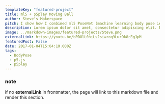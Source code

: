 ```yaml
---
templateKey: "featured-project"
title: ml5 + p5play Moving Ball
author: Steve's Makerspace
pitch: I show how I combined ml5 PoseNet (machine learning body pose identification) with p5play (physics and game engine) using p5.js.
description: Lorem ipsum dolor sit amet, consectetur adipiscing elit. Mauris faucibus eros varius mauris scelerisque euismod. Nulla varius diam eget tortor placerat, sed interdum justo blandit. Mauris fermentum cursus gravida. Nunc porta ornare molestie. Proin facilisis ut est ac aliquam. Fusce tincidunt felis vitae sapien tempor accumsan. Mauris iaculis, massa sit amet finibus finibus, nulla ex consectetur magna, a tempus massa dolor tincidunt mi. Nulla vel tellus odio. Nulla nec diam vel arcu iaculis tristique. Nunc quis lacus commodo, consequat nisi vel, dignissim nibh. Vivamus fermentum a lectus vitae finibus. Duis id diam vitae nibh imperdiet tristique. Nam posuere et sem eu porta.
image: ../markdown-images/featured-projects/Steve.png
externalLink: https://youtu.be/bPD8lL0hiLs?si=roq9LurDk8cEgJpM
featuredPost: False
date: 2017-01-04T15:04:10.000Z
tags:
  - BodyPose
  - p5.js
  - p5play
---
```


### note

if no **externalLink** in frontmatter, the page will link to this markdown file and render this section.
